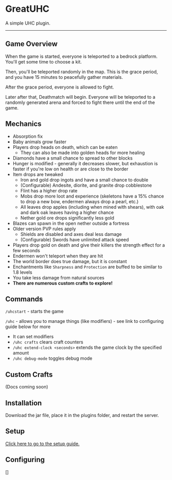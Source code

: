 # GreatUHC

A simple UHC plugin.

---

## Game Overview

When the game is started, everyone is teleported to a bedrock platform. You'll get some time to choose a kit.

Then, you'll be teleported randomly in the map. This is the grace period, and you have 15 minutes to peacefully gather materials.

After the grace period, everyone is allowed to fight.

Later after that, Deathmatch will begin. Everyone will be teleported to a randomly generated arena and forced to fight there until the end of the game.

## Mechanics

- Absorption fix
- Baby animals grow faster
- Players drop heads on death, which can be eaten
  - They can also be made into golden heads for more healing
- Diamonds have a small chance to spread to other blocks
- Hunger is modified - generally it decreases slower, but exhaustion is faster if you're low on health or are close to the border
- Item drops are tweaked
  - Iron and gold drop ingots and have a small chance to double
  - (Configurable) Andesite, diorite, and granite drop cobblestone
  - Flint has a higher drop rate
  - Mobs drop more loot and experience (skeletons have a 15% chance to drop a new bow, endermen always drop a pearl, etc.)
  - All leaves drop apples (including when mined with shears), with oak and dark oak leaves having a higher chance
  - Nether gold ore drops significantly less gold
- Blazes can spawn in the open nether outside a fortress
- Older version PVP rules apply
  - Shields are disabled and axes deal less damage
  - (Configurable) Swords have unlimited attack speed
- Players drop gold on death and give their killers the strength effect for a few seconds
- Endermen won't teleport when they are hit
- The world border does true damage, but it is constant
- Enchantments like `Sharpness` and `Protection` are buffed to be similar to 1.8 levels
- You take less damage from natural sources
- **There are numerous custom crafts to explore!**

## Commands

`/uhcstart` - starts the game

`/uhc` - allows you to manage things (like modifiers) - see link to configuring guide below for more
- It can set modifiers
- `/uhc crafts` clears craft counters
- `/uhc extend-clock <seconds>` extends the game clock by the specified amount
- `/uhc debug-mode` toggles debug mode


## Custom Crafts

(Docs coming soon)

## Installation

Download the jar file, place it in the plugins folder, and restart the server.

## Setup

[Click here to go to the setup guide.](https://github.com/greatericontop/GreatUHC/blob/main/Setup.md)

## Configuring

[]
